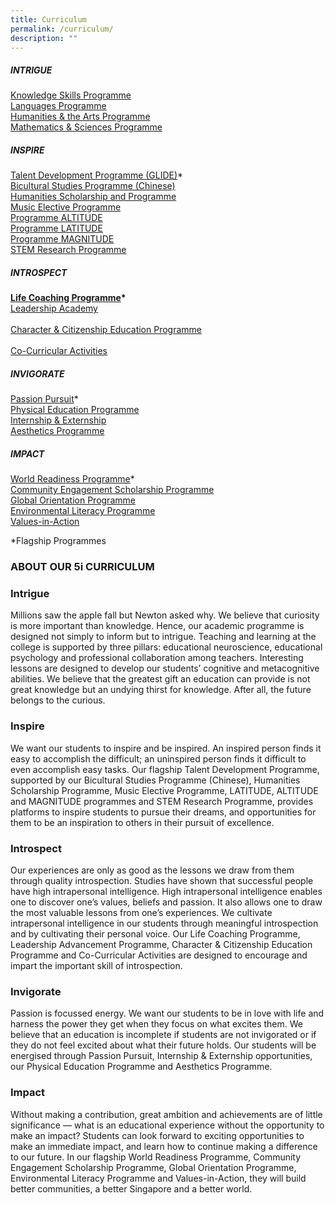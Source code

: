 ```yaml
---
title: Curriculum
permalink: /curriculum/
description: ""
---
```

##### **INTRIGUE**

[Knowledge Skills Programme  
Languages Programme  
Humanities & the Arts Programme  
Mathematics & Sciences Programme](/academic-subjects/academic-subjects/)

##### **INSPIRE**

[Talent Development Programme (GLIDE)](/flagship-programmes/tdp/)\*  
[Bicultural Studies Programme (Chinese)  
](/special-programmes/MOE-Special-Programmes/bsp/)[Humanities Scholarship and Programme](/special-programmes/MOE-Special-Programmes/hsp/)  
[Music Elective Programme](/special-programmes/MOE-Special-Programmes/mep/)  
[Programme ALTITUDE](/special-programmes/Special-Programmes/altitude/)  
[Programme LATITUDE](/special-programmes/Special-Programmes/latitude/)  
[Programme MAGNITUDE](/special-programmes/Special-Programmes/magnitude/)  
[STEM Research Programme](/special-programmes/Special-Programmes/stem/)

##### **INTROSPECT**

**[Life Coaching Programme](/flagship-programmes/cp/)\***    
[Leadership Academy  
](/student-development/leadership/)    
[Character & Citizenship Education Programme  
](/student-development/cce/)    
[Co-Curricular Activities](/culture/cca/)

##### **INVIGORATE**

[Passion Pursuit](/flagship-programmes/pp/)\*    
[Physical Education Programme](/about/staff/pe/)  
[Internship & Externship](/culture/internships/)  
[Aesthetics Programme](/culture/aesthetics/)

##### **IMPACT**

[World Readiness Programme](/flagship-programmes/wrp/)\*  
[Community Engagement Scholarship Programme](/special-programmes/Special-Programmes/csp/)   
[Global Orientation Programme](/student-development/go/)    
[Environmental Literacy Programme](/student-development/elp/)  
[Values-in-Action](/student-development/values-in-action/)

\*Flagship Programmes

### ABOUT OUR 5i CURRICULUM

### Intrigue

Millions saw the apple fall but Newton asked why. We believe that curiosity is more important than knowledge. Hence, our academic programme is designed not simply to inform but to intrigue. Teaching and learning at the college is supported by three pillars: educational neuroscience, educational psychology and professional collaboration among teachers. Interesting lessons are designed to develop our students’ cognitive and metacognitive abilities. We believe that the greatest gift an education can provide is not great knowledge but an undying thirst for knowledge. After all, the future belongs to the curious.

### Inspire

We want our students to inspire and be inspired. An inspired person finds it easy to accomplish the difficult; an uninspired person finds it difficult to even accomplish easy tasks. Our flagship Talent Development Programme, supported by our Bicultural Studies Programme (Chinese), Humanities Scholarship Programme, Music Elective Programme, LATITUDE, ALTITUDE and MAGNITUDE programmes and STEM Research Programme, provides platforms to inspire students to pursue their dreams, and opportunities for them to be an inspiration to others in their pursuit of excellence.

### Introspect

Our experiences are only as good as the lessons we draw from them through quality introspection. Studies have shown that successful people have high intrapersonal intelligence. High intrapersonal intelligence enables one to discover one’s values, beliefs and passion. It also allows one to draw the most valuable lessons from one’s experiences. We cultivate intrapersonal intelligence in our students through meaningful introspection and by cultivating their personal voice. Our Life Coaching Programme, Leadership Advancement Programme, Character & Citizenship Education Programme and Co-Curricular Activities are designed to encourage and impart the important skill of introspection.

### Invigorate

Passion is focussed energy. We want our students to be in love with life and harness the power they get when they focus on what excites them. We believe that an education is incomplete if students are not invigorated or if they do not feel excited about what their future holds. Our students will be energised through Passion Pursuit, Internship & Externship opportunities, our Physical Education Programme and Aesthetics Programme.

### Impact

Without making a contribution, great ambition and achievements are of little significance — what is an educational experience without the opportunity to make an impact? Students can look forward to exciting opportunities to make an immediate impact, and learn how to continue making a difference to our future. In our flagship World Readiness Programme, Community Engagement Scholarship Programme, Global Orientation Programme, Environmental Literacy Programme and Values-in-Action, they will build better communities, a better Singapore and a better world.
